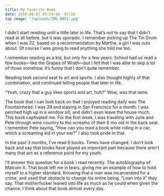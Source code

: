 ```yaml
---
title: My Favorite Book
date: 2016-06-07 05:53:00 -07:00
top image: "/uploads/IMG_8051.jpg"
---
```


I didn’t start reading until a little later in life. That’s not to say that I didn’t read at all before, but it was sporadic. I remember picking up The Tin Drum when I was 22, based on a recommendation by Martha, a girl I was nuts about. Of course I was going to read anything she told me too. 

I remember reading as a kid, but only for a few years. School had us read a few books—like the Grapes of Wrath—but I felt that I was able to skip a lot of those somehow. It’s funny that I don’t quite remember.

Reading took second seat to art and sports. I also thought highly of that combination, and continued telling people that later in life. 

“Yeah, crazy that a guy likes sports and art, huh?” Wow, was that lame. 

The book that I can look back on that I enjoyed reading daily  was The Fountainhead. I was 29 and staying in San Francisco for a month. I was perched high up in a window sill, and didn’t even leave the house much. This book captivated me. For the first week, I was traveling with Julie and Pete through wine country to the screams of their 6 mo old in the back seat. I remember Pete saying, ”How can you read a book while riding in a car, which a screaming kid in your ear?” I also took pride in that.

In the past 3 months, I’ve read 9 books. Times have changed. I don’t look back and say that books have played an important part because there aren’t many that act as a reference point for my youth. 

I’ll answer this question for a book I read recently. The autobiography of Malcom X. That book left me in tears, giving me an example of how to hold myself to a higher standard. Knowing that a man was incarcerated for a crime, and used that obstacle to change his entire being. “Lean into it” they say. That motherfucker leaned into life as much as he could when given the  chance. I think about that book almost every day. 